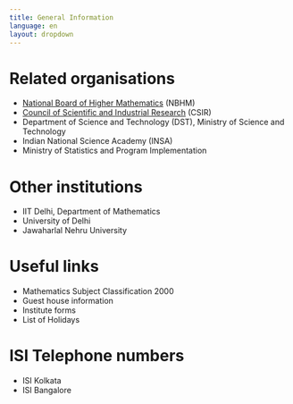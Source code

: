 ```yaml
---
title: General Information
language: en
layout: dropdown
---
```


# Related organisations

- [National Board of Higher Mathematics](http://www.nbhm.dae.gov.in/) (NBHM)
- [Council of Scientific and Industrial Research](http://www.csir.res.in/) (CSIR)
- Department of Science and Technology (DST), Ministry of Science and Technology
- Indian National Science Academy (INSA)
- Ministry of Statistics and Program Implementation

# Other institutions

- IIT Delhi, Department of Mathematics
- University of Delhi
- Jawaharlal Nehru University

# Useful links

- Mathematics Subject Classification 2000
- Guest house information
- Institute forms
- List of Holidays

# ISI Telephone numbers

- ISI Kolkata
- ISI Bangalore
